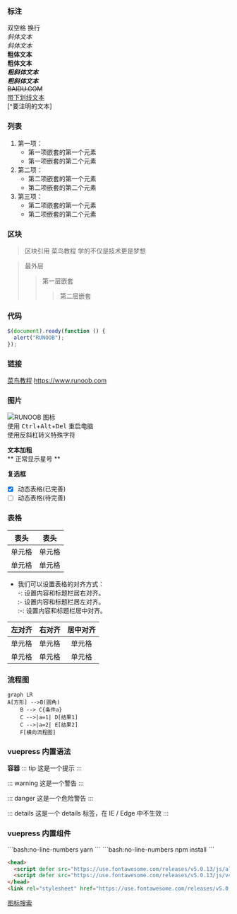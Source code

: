 ### 标注

双空格 换行  
_斜体文本_  
_斜体文本_  
**粗体文本**  
**粗体文本**  
**_粗斜体文本_**  
**_粗斜体文本_**  
~~BAIDU.COM~~  
<u>带下划线文本</u>  
[^要注明的文本]

### 列表

1. 第一项：
   - 第一项嵌套的第一个元素
   - 第一项嵌套的第二个元素
2. 第二项：
   - 第二项嵌套的第一个元素
   - 第二项嵌套的第二个元素
3. 第三项：
   - 第二项嵌套的第一个元素
   - 第二项嵌套的第二个元素

### 区块

> 区块引用
> 菜鸟教程
> 学的不仅是技术更是梦想

> 最外层
>
> > 第一层嵌套
> >
> > > 第二层嵌套

### 代码

```javascript
$(document).ready(function () {
  alert("RUNOOB");
});
```

### 链接

[菜鸟教程](https://www.runoob.com)
<https://www.runoob.com>

### 图片

![RUNOOB 图标](图片地址)  
使用 <kbd>Ctrl</kbd>+<kbd>Alt</kbd>+<kbd>Del</kbd> 重启电脑  
 使用反斜杠转义特殊字符

**文本加粗**  
\*\* 正常显示星号 \*\*

**复选框**

- [x] 动态表格(已完善)
- [ ] 动态表格(待完善)

### 表格

| 表头   | 表头   |
| ------ | ------ |
| 单元格 | 单元格 |
| 单元格 | 单元格 |

- 我们可以设置表格的对齐方式：  
  -: 设置内容和标题栏居右对齐。  
  :- 设置内容和标题栏居左对齐。  
  :-: 设置内容和标题栏居中对齐。

| 左对齐 | 右对齐 | 居中对齐 |
| :----- | -----: | :------: |
| 单元格 | 单元格 |  单元格  |
| 单元格 | 单元格 |  单元格  |

### 流程图

```mermaid
graph LR
A[方形] -->B(圆角)
    B --> C{条件a}
    C -->|a=1| D[结果1]
    C -->|a=2| E[结果2]
    F[横向流程图]
```

### vuepress 内置语法

**容器**
::: tip
这是一个提示
:::

::: warning
这是一个警告
:::

::: danger
这是一个危险警告
:::

::: details
这是一个 details 标签，在 IE / Edge 中不生效
:::

### vuepress 内置组件

<Badge type="tip" text="标签" vertical="top" />

<CodeGroup>
  <CodeGroupItem title="YARN">
  ```bash:no-line-numbers
  yarn
  ```
  </CodeGroupItem>
  <CodeGroupItem title="NPM" active>
  ```bash:no-line-numbers
  npm install
  ```
  </CodeGroupItem>
</CodeGroup>

```html
<head>
  <script defer src="https://use.fontawesome.com/releases/v5.0.13/js/all.js"></script>
  <script defer src="https://use.fontawesome.com/releases/v5.0.13/js/v4-shims.js"></script>
</head>
<link rel="stylesheet" href="https://use.fontawesome.com/releases/v5.0.13/css/all.css" />
```

[图标搜索](https://fontawesome.com/v5.15/icons?d=gallery&p=2&m=free)

